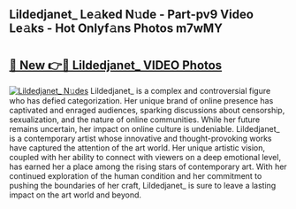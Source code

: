 ## Lildedjanet_ Le𝚊ked N𝚞de - Part-pv9 Video Le𝚊ks - Hot Onlyf𝚊ns Photos m7wMY

# <h2><a href="http://ab38928.deff.icu/?id=Lildedjanet_">🔗 New 👉🔴 Lildedjanet_ VIDEO Photos</a></h2>

[![Lildedjanet_ N𝚞des](https://i.imgur.com/rIISA9y.gif)](http://ab38928.deff.icu/?id=Lildedjanet_)
Lildedjanet_ is a complex and controversial figure who has defied categorization. Her unique brand of online presence has captivated and enraged audiences, sparking discussions about censorship, sexualization, and the nature of online communities. While her future remains uncertain, her impact on online culture is undeniable. Lildedjanet_ is a contemporary artist whose innovative and thought-provoking works have captured the attention of the art world. Her unique artistic vision, coupled with her ability to connect with viewers on a deep emotional level, has earned her a place among the rising stars of contemporary art. With her continued exploration of the human condition and her commitment to pushing the boundaries of her craft, Lildedjanet_ is sure to leave a lasting impact on the art world and beyond.
